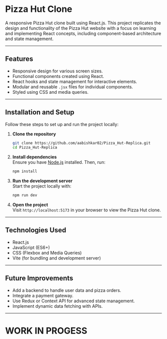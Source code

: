 # Pizza Hut Clone

A responsive Pizza Hut clone built using React.js. This project replicates the design and functionality of the Pizza Hut website with a focus on learning and implementing React concepts, including component-based architecture and state management.

---

## Features

- Responsive design for various screen sizes.
- Functional components created using React.
- React hooks and state management for interactive elements.
- Modular and reusable `.jsx` files for individual components.
- Styled using CSS and media queries.

---

## Installation and Setup

Follow these steps to set up and run the project locally:

1. **Clone the repository**  
   ```bash
   git clone https://github.com/aabishkar02/Pizza_Hut-Replica.git
   cd Pizza_Hut-Replica
   ```

2. **Install dependencies**  
   Ensure you have [Node.js](https://nodejs.org) installed. Then, run:  
   ```bash
   npm install
   ```

3. **Run the development server**  
   Start the project locally with:  
   ```bash
   npm run dev
   ```

4. **Open the project**  
   Visit `http://localhost:5173` in your browser to view the Pizza Hut clone.

---



## Technologies Used

- React.js
- JavaScript (ES6+)
- CSS (Flexbox and Media Queries)
- Vite (for bundling and development server)

---

## Future Improvements

- Add a backend to handle user data and pizza orders.
- Integrate a payment gateway.
- Use Redux or Context API for advanced state management.
- Implement dynamic data fetching with APIs.

---

# WORK IN PROGESS